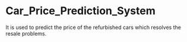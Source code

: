 # Car_Price_Prediction_System
It is used to predict the price of the refurbished cars which resolves the resale problems.
